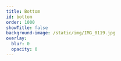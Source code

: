 ```yaml
---
title: Bottom
id: bottom
order: 1000
showTitle: false
background-image: /static/img/IMG_0119.jpg
overlay:
  blur: 0
  opacity: 0
---
```

